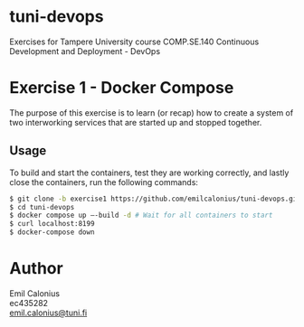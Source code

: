 # tuni-devops

Exercises for Tampere University course COMP.SE.140 Continuous Development and Deployment - DevOps

# Exercise 1 - Docker Compose

The purpose of this exercise is to learn (or recap) how to create a system of two interworking
services that are started up and stopped together.

## Usage

To build and start the containers, test they are working correctly, and lastly close the containers, run the following commands:

```bash
$ git clone -b exercise1 https://github.com/emilcalonius/tuni-devops.git
$ cd tuni-devops
$ docker compose up –-build -d # Wait for all containers to start
$ curl localhost:8199
$ docker-compose down
```

# Author

Emil Calonius \
ec435282 \
emil.calonius@tuni.fi
